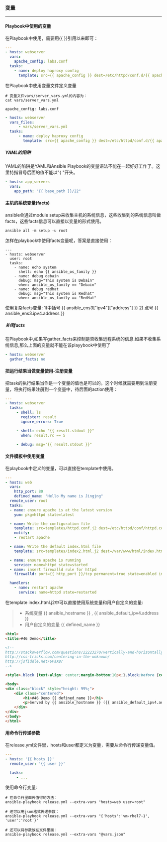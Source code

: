 ### 变量
---

#### Playbook中使用的变量

在Playbook中使用，需要用{{ }}引用以来即可：
```yaml
---
- hosts: webserver
  vars:
    apache_config: labs.conf
  tasks:
    - name: deploy haproxy config
      template: src={{ apache_config }} dest=/etc/httpd/conf.d/{{ apache_config }}
```

在Playbook中使用变量文件定义变量

```shell
# 变量文件vars/server_vars.yml的内容为：
cat vars/server_vars.yml

apache_config: labs.conf

```

```yaml
- hosts: webserver
  vars_files:
      - vars/server_vars.yml
  tasks:
      - name: deploy haproxy config
        template: src={{ apache_config }} dest=/etc/httpd/conf.d/{{ apache_config }}
```

##### YAML的陷阱

YAML的陷阱是YAML和Ansible Playbook的变量语法不能在一起好好工作了。这里特指冒号后面的值不能以"{ "开头。

```yaml
- hosts: app_servers
  vars:
    app_path: "{{ base_path }}/22"
```

#### 主机的系统变量(facts)

ansible会通过module setup来收集主机的系统信息，这些收集到的系统信息叫做facts，这些facts信息可以直接以变量的形式使用。

```shell
ansible all -m setup -u root
```

怎样在playbook中使用facts变量呢，答案是直接使用：

```
---
- hosts: webserver
  user: root
  tasks:
    - name: echo system
      shell: echo {{ ansible_os_family }}
    - name: debug debain
      debug: msg="This system is Debain"
      when: ansible_os_family == "Debain"
    - name: debug redhat
      debug: msg="This system is Redhat"
      when: ansible_os_family == "RedHat"
```

使用复杂facts变量:  1)中括号 {{ ansible_ens3["ipv4"]["address"] }} 2) 点号 {{ ansible_ens3.ipv4.address }}

##### 关闭facts

在Playbook中,如果写gather_facts来控制是否收集远程系统的信息.如果不收集系统信息,那么上面的变量就不能在该playybook中使用了

```yaml
- hosts: webserver
  gather_facts: no
```

#### 把运行结果当做变量使用-注册变量

把task的执行结果当作是一个变量的值也是可以的。这个时候就需要用到注册变量，将执行结果注册到一个变量中，待后面的action使用：

```yaml
---
- hosts: webserver
  tasks:
     - shell: ls
       register: result
       ignore_errors: True

     - shell: echo "{{ result.stdout }}"
       when: result.rc == 5

     - debug: msg="{{ result.stdout }}"
```

#### 文件模板中使用变量

在playbook中定义的变量，可以直接在template中使用。

```yaml
---
- hosts: web
  vars:
    http_port: 80
    defined_name: "Hello My name is Jingjng"
  remote_user: root
  tasks:
  - name: ensure apache is at the latest version
    yum: pkg=httpd state=latest

  - name: Write the configuration file
    template: src=templates/httpd.conf.j2 dest=/etc/httpd/conf/httpd.conf
    notify:
    - restart apache

  - name: Write the default index.html file
    template: src=templates/index2.html.j2 dest=/var/www/html/index.html

  - name: ensure apache is running
    service: name=httpd state=started
  - name: insert firewalld rule for httpd
    firewalld: port={{ http_port }}/tcp permanent=true state=enabled immediate=yes

  handlers:
    - name: restart apache
      service: name=httpd state=restarted
```

在template index.html.j2中可以直接使用系统变量和用户自定义的变量:
> * 系统变量 {{ ansible_hostname }} , {{ ansible_default_ipv4.address }}
> * 用户自定义的变量 {{ defined_name }}

```html
<html>
<title>#46 Demo</title>

<!--
http://stackoverflow.com/questions/22223270/vertically-and-horizontally-center-a-div-with-css
http://css-tricks.com/centering-in-the-unknown/
http://jsfiddle.net/6PaXB/
-->

<style>.block {text-align: center;margin-bottom:10px;}.block:before {content: '';display: inline-block;height: 100%;vertical-align: middle;margin-right: -0.25em;}.centered {display: inline-block;vertical-align: middle;width: 300px;}</style>

<body>
<div class="block" style="height: 99%;">
    <div class="centered">
        <h1>#46 Demo {{ defined_name }}</h1>
        <p>Served by {{ ansible_hostname }} ({{ ansible_default_ipv4.address }}).</p>
    </div>
</div>
</body>
</html>
```

#### 用命令行传递参数

在release.yml文件里，hosts和user都定义为变量，需要从命令行传递变量值。
```yaml
---
- hosts: '{{ hosts }}'
  remote_user: '{{ user }}'

  tasks:
     - ...
```

使用命令行变量:
```shell
# 在命令行里面传值得的方法：
ansible-playbook release.yml --extra-vars "hosts=web user=root"

# 还可以用json格式传递参数：
ansible-playbook release.yml --extra-vars "{'hosts':'vm-rhel7-1', 'user':'root'}"

# 还可以将参数放在文件里面：
ansible-playbook release.yml --extra-vars "@vars.json"
```

